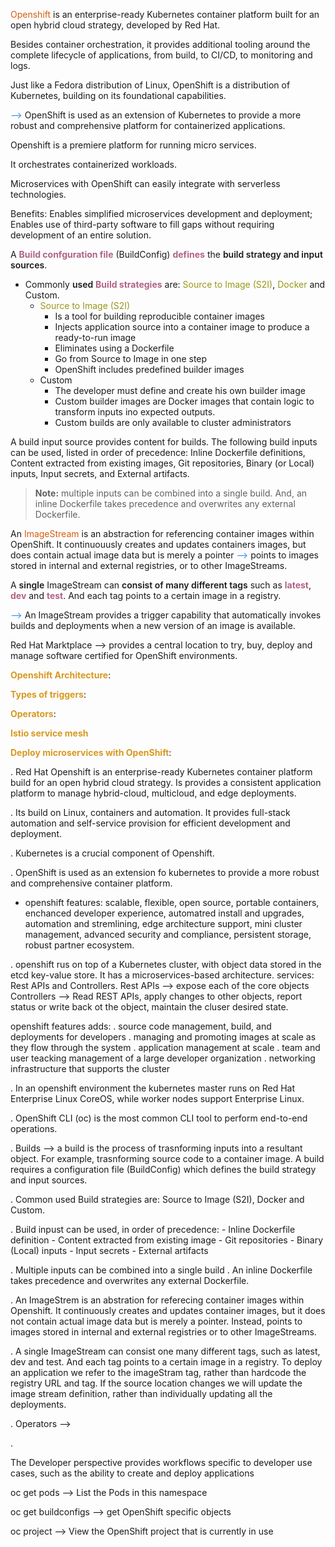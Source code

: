 <span style="color: #d65d0e">Openshift</span> is an enterprise-ready Kubernetes container platform built for an open hybrid cloud strategy, developed by Red Hat.

Besides container orchestration, it provides additional tooling around the complete lifecycle of applications, from build, to CI/CD, to monitoring and logs.

Just like a Fedora distribution of Linux, OpenShift is a distribution of Kubernetes, building on its foundational capabilities.

<span style="color: #3588E9">--></span> OpenShift is used as an extension of Kubernetes to provide a more robust and comprehensive platform for containerized applications.

Openshift is a premiere platform for running micro services.

It orchestrates containerized workloads.

Microservices with OpenShift can easily integrate with serverless technologies.

Benefits: Enables simplified microservices development and deployment; Enables use of third-party software to fill gaps without requiring development of an entire solution.

A <strong style="color: #b16286">Build confguration file</strong> (BuildConfig) <strong style="color: #b16286">defines</strong> the <strong style="font-weight: 600">build strategy and input sources</strong>.

- Commonly <strong style="font-weight: 600">used</strong> <strong style="color: #b16286">Build strategies</strong> are: <span style="color: #98971a">Source to Image (S2I)</span>, <span style="color: #98971a">Docker</span> and Custom.
	- <span style="color: #98971a">Source to Image (S2I)</span>
		- Is a tool for building reproducible container images
		- Injects application source into a container image to produce a ready-to-run image
		- Eliminates using a Dockerfile
		- Go from Source to Image in one step
		- OpenShift includes predefined builder images
	- Custom
		- The developer must define and create his own builder image
		- Custom builder images are Docker images that contain logic to transform inputs ino expected outputs.
		- Custom builds are only available to cluster administrators

A build input source provides content for builds. The following build inputs can be used, listed in order of precedence: Inline Dockerfile definitions, Content extracted from existing images, Git repositories, Binary (or Local) inputs, Input secrets, and External artifacts.

><strong style="color: ">Note:</strong> multiple inputs can be combined into a single build. And, an inline Dockerfile takes precedence and overwrites any external Dockerfile.

An <span style="color: #d65d0e">ImageStream</span> is an abstraction for referencing container images within OpenShift. It continuouusly creates and updates containers images, but does contain actual image data but is merely a pointer <span style="color: #3588E9">--></span> points to images stored in internal and external registries, or to other ImageStreams.

A <strong style="font-weight: 600">single</strong> ImageStream can <strong style="font-weight: 600">consist of many different tags</strong> such as <strong style="color: #b16286">latest</strong>, <strong style="color: #b16286">dev</strong> and <strong style="color: #b16286">test</strong>. And each tag points to a certain image in a registry.

<span style="color: #3588E9">--></span> An ImageStream provides a trigger capability that automatically invokes builds and deployments when a new version of an image is available.

Red Hat Marktplace --> provides a central location to try, buy, deploy and manage software certified for OpenShift environments.

<strong style="color: #d79921">Openshift Architecture</strong>:

<strong style="color: #d79921">Types of triggers</strong>:

<strong style="color: #d79921">Operators</strong>:

<strong style="color: #d79921">Istio service mesh</strong>

<strong style="color: #d79921">Deploy microservices with OpenShift</strong>:


. Red Hat Openshift is an enterprise-ready Kubernetes container platform build for an open hybrid cloud strategy. Is provides a consistent application platform to manage hybrid-cloud, multicloud, and edge deployments.

. Its build on Linux, containers and automation. It provides full-stack automation and self-service provision for efficient development and deployment.

. Kubernetes is a crucial component of Openshift.

. OpenShift is used as an extension fo kubernetes to provide a more robust and comprehensive container platform.

- openshift features: scalable, flexible, open source, portable containers, enchanced developer experience, automatred install and upgrades, automation and stremlining, edge architecture support, mini cluster management, advanced security and compliance, persistent storage, robust partner ecosystem.

. openshift rus on top of a Kubernetes cluster, with object data stored in the etcd key-value store. It has a microservices-based architecture.
services: Rest APIs and Controllers.
Rest APIs --> expose each of the core objects
Controllers --> Read REST APIs, apply changes to other objects, report status or write back ot the object, maintain the cluser desired state.

openshift features adds:
 . source code management, build, and deployments for developers
 . managing and promoting images at scale as they flow through the system
 . application management at scale
 . team and user teacking management of a large developer organization
 . networking infrastructure that supports the cluster

. In an openshift environment the kubernetes master runs on Red Hat Enterprise Linux CoreOS, while worker nodes support Enterprise Linux.

. OpenShift CLI (oc) is the most common CLI tool to perform end-to-end operations.

. Builds --> a build is the process of trasnforming inputs into a resultant object. For example, trasnforming source code to a container image.
A build requires a configuration file (BuildConfig) which defines the build strategy and input sources.

. Common used Build strategies are: Source to Image (S2I), Docker and Custom.

. Build inpust can be used, in order of precedence:
    - Inline Dockerfile definition
    - Content extracted from existing image
    - Git repositories
    - Binary (Local) inputs
    - Input secrets
    - External artifacts

. Multiple inputs can be combined into a single build
. An inline Dockerfile takes precedence and overwrites any external Dockerfile.

. An ImageStrem is an abstration for referecing container images within Openshift. It continuously creates and updates container images, but it does not contain
actual image data but is merely a pointer. Instead, points to images stored in internal and external registries or to other ImageStreams.

. A single ImageStream can consist one many different tags, such as latest, dev and test. And each tag points to a certain image in a registry.
To deploy an application we refer to the imageStram tag, rather than hardcode the registry URL and tag. If the source location changes we will update the image stream
definition, rather than individually updating all the deployments.

. Operators -->

.

The Developer perspective provides workflows specific to developer use cases, such as the ability to create and deploy applications

oc get pods --> List the Pods in this namespace

oc get buildconfigs --> get OpenShift specific objects

oc project --> View the OpenShift project that is currently in use
